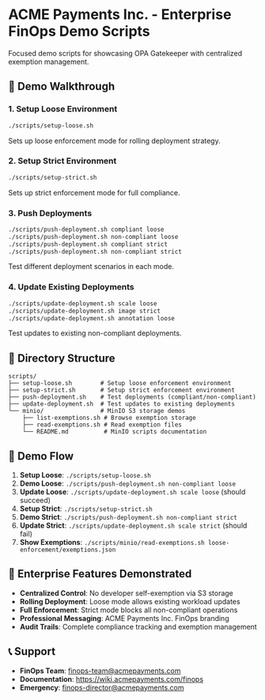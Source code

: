# ACME Payments Inc. - Enterprise FinOps Demo Scripts

Focused demo scripts for showcasing OPA Gatekeeper with centralized exemption management.

## 🚀 Demo Walkthrough

### 1. Setup Loose Environment
```bash
./scripts/setup-loose.sh
```

Sets up loose enforcement mode for rolling deployment strategy.

### 2. Setup Strict Environment
```bash
./scripts/setup-strict.sh
```

Sets up strict enforcement mode for full compliance.

### 3. Push Deployments
```bash
./scripts/push-deployment.sh compliant loose
./scripts/push-deployment.sh non-compliant loose
./scripts/push-deployment.sh compliant strict
./scripts/push-deployment.sh non-compliant strict
```

Test different deployment scenarios in each mode.

### 4. Update Existing Deployments
```bash
./scripts/update-deployment.sh scale loose
./scripts/update-deployment.sh image strict
./scripts/update-deployment.sh annotation loose
```

Test updates to existing non-compliant deployments.

## 📁 Directory Structure

```
scripts/
├── setup-loose.sh        # Setup loose enforcement environment
├── setup-strict.sh       # Setup strict enforcement environment
├── push-deployment.sh    # Test deployments (compliant/non-compliant)
├── update-deployment.sh  # Test updates to existing deployments
└── minio/                # MinIO S3 storage demos
    ├── list-exemptions.sh # Browse exemption storage
    ├── read-exemptions.sh # Read exemption files
    └── README.md          # MinIO scripts documentation
```

## 🎯 Demo Flow

1. **Setup Loose**: `./scripts/setup-loose.sh`
2. **Demo Loose**: `./scripts/push-deployment.sh non-compliant loose`
3. **Update Loose**: `./scripts/update-deployment.sh scale loose` (should succeed)
4. **Setup Strict**: `./scripts/setup-strict.sh`
5. **Demo Strict**: `./scripts/push-deployment.sh non-compliant strict`
6. **Update Strict**: `./scripts/update-deployment.sh scale strict` (should fail)
7. **Show Exemptions**: `./scripts/minio/read-exemptions.sh loose-enforcement/exemptions.json`

## 🏦 Enterprise Features Demonstrated

- **Centralized Control**: No developer self-exemption via S3 storage
- **Rolling Deployment**: Loose mode allows existing workload updates
- **Full Enforcement**: Strict mode blocks all non-compliant operations
- **Professional Messaging**: ACME Payments Inc. FinOps branding
- **Audit Trails**: Complete compliance tracking and exemption management

## 📞 Support

- **FinOps Team**: finops-team@acmepayments.com
- **Documentation**: https://wiki.acmepayments.com/finops
- **Emergency**: finops-director@acmepayments.com

